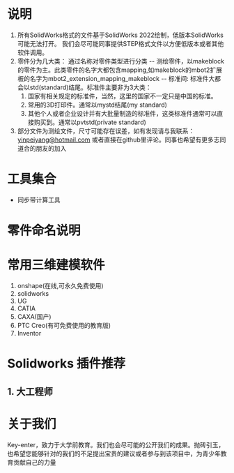 # 说明
1. 所有SolidWorks格式的文件基于SolidWorks 2022绘制，低版本SolidWorks可能无法打开。 我们会尽可能同事提供STEP格式文件以方便低版本或者其他软件调用。
2. 零件分为几大类：
通过名称对零件类型进行分类
-- 测绘零件，以makeblock的零件为主。此类零件的名字大都包含mapping,如makeblock的mbot2扩展板的名字为mbot2_extension_mapping_makeblock
-- 标准间: 标准件大都会以std(standard)结尾。标准件主要非为3大类：
	1. 国家有相关规定的标准件，当然，这里的国家不一定只是中国的标准。
	2. 常用的3D打印件。通常以mystd结尾(my standard)
	3. 其他个人或者企业设计并有大批量制造的标准件，这类标准件通常可以直接购买到。通常以pvtstd(private standard)
3. 部分文件为测绘文件，尺寸可能存在误差，如有发现请与我联系：yinpeiyang@hotmail.com 或者直接在github里评论。同事也希望有更多志同道合的朋友的加入
# 工具集合
* 同步带计算工具 

# 零件命名说明


# 常用三维建模软件
1. onshape(在线,可永久免费使用)
2. solidworks
3. UG
4. CATIA
5. CAXA(国产)
6. PTC Creo(有可免费使用的教育版)
7. Inventor

# Solidworks 插件推荐
## 1. 大工程师


# 关于我们
Key-enter，致力于大学前教育。我们也会尽可能的公开我们的成果。抛砖引玉，也希望您能够针对的我们的不足提出宝贵的建议或者参与到该项目中，为青少年教育贡献自己的力量

